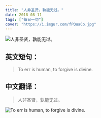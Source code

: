 ```yaml
---
title: "人非圣贤，孰能无过。"
date: 2018-08-11
tags: ["每日一句"]
cover: "https://i.imgur.com/fPQuaCo.jpg"
---
```


![人非圣贤，孰能无过。](https://i.imgur.com/959lp0r.jpg)

## 英文短句：
> To err is human, to forgive is divine.

<!--more-->

## 中文翻译：
> 人非圣贤，孰能无过。

![To err is human, to forgive is divine.](https://i.imgur.com/Stzq1x9.jpg)


